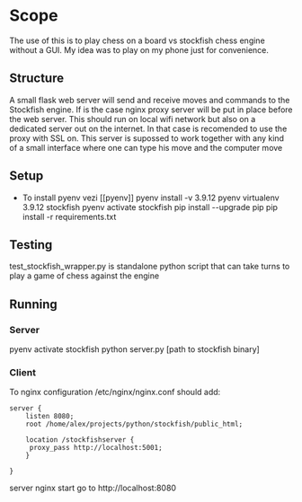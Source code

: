 # Scope
The use of this is to play chess on a board vs stockfish chess engine without a GUI. My idea was to play on my phone just for convenience.

## Structure
A small flask web server will send and receive moves and commands to the Stockfish engine. If is the case nginx proxy server will be put in place before the web server. This should run on local wifi network but also on a dedicated server out on the internet. In that case is recomended to use the proxy with SSL on. This server is supossed to work together with any kind of a small interface where one can type his move and the computer move

## Setup
* To install pyenv vezi [[pyenv]]
pyenv install -v 3.9.12
pyenv virtualenv 3.9.12 stockfish
pyenv activate stockfish
pip install --upgrade pip
pip install -r requirements.txt

## Testing
test_stockfish_wrapper.py is standalone python script that can take turns to play a game of chess against the engine

## Running
### Server
pyenv activate stockfish
python server.py [path to stockfish binary]
### Client
To nginx configuration /etc/nginx/nginx.conf should add:
```
server {
    listen 8080;
    root /home/alex/projects/python/stockfish/public_html;
    
    location /stockfishserver {
   	 proxy_pass http://localhost:5001;
    }

}
```
server nginx start
go to http://localhost:8080
